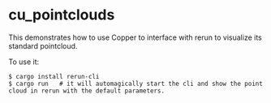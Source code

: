 # cu_pointclouds

This demonstrates how to use Copper to interface with rerun to visualize its standard pointcloud. 

To use it:
```
$ cargo install rerun-cli
$ cargo run   # it will automagically start the cli and show the point cloud in rerun with the default parameters.
```
